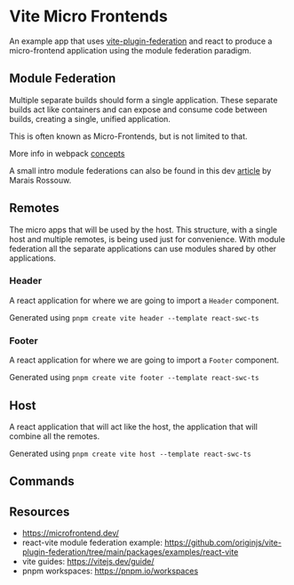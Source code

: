 # Vite Micro Frontends

An example app that uses [vite-plugin-federation](https://github.com/originjs/vite-plugin-federation) and react to produce a micro-frontend application using the module federation paradigm.

## Module Federation

Multiple separate builds should form a single application. These separate builds act like containers and can expose and consume code between builds, creating a single, unified application.

This is often known as Micro-Frontends, but is not limited to that.

More info in webpack [concepts](https://webpack.js.org/concepts/module-federation/)

A small intro module federations can also be found in this dev [article](https://dev.to/marais/webpack-5-and-module-federation-4j1i) by Marais Rossouw.

## Remotes

The micro apps that will be used by the host. This structure, with a single host and multiple remotes, is being used just for convenience. With module federation all the separate applications can use modules shared by other applications.

### Header

A react application for where we are going to import a `Header` component.

Generated using `pnpm create vite header --template react-swc-ts`

### Footer

A react application for where we are going to import a `Footer` component.

Generated using `pnpm create vite footer --template react-swc-ts`

## Host

A react application that will act like the host, the application that will combine all the remotes.

Generated using `pnpm create vite host --template react-swc-ts`

## Commands

## Resources

- https://microfrontend.dev/
- react-vite module federation example: https://github.com/originjs/vite-plugin-federation/tree/main/packages/examples/react-vite
- vite guides: https://vitejs.dev/guide/
- pnpm workspaces: https://pnpm.io/workspaces
